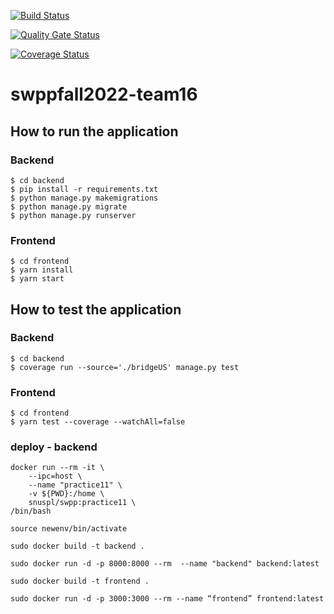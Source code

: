 [![Build Status](https://app.travis-ci.com/swsnu/swppfall2022-team16.svg?branch=main)](https://travis-ci.com/swsnu/swppfall2022-team16)

[![Quality Gate Status](https://sonarcloud.io/api/project_badges/measure?project=swsnu_swppfall2022-team16&metric=alert_status)](https://sonarcloud.io/dashboard?id=swsnu_swppfall2022-team16)

[![Coverage Status](https://coveralls.io/repos/github/swsnu/swppfall2022-team16/badge.svg?branch=main)](https://coveralls.io/github/swsnu/swppfall2022-team16?branch=main)

# swppfall2022-team16

## How to run the application

### Backend

```
$ cd backend
$ pip install -r requirements.txt
$ python manage.py makemigrations
$ python manage.py migrate
$ python manage.py runserver
```

### Frontend

```
$ cd frontend
$ yarn install
$ yarn start
```

## How to test the application

### Backend

```
$ cd backend
$ coverage run --source='./bridgeUS' manage.py test
```

### Frontend

```
$ cd frontend
$ yarn test --coverage --watchAll=false
```


### deploy - backend

```
docker run --rm -it \
    --ipc=host \
    --name "practice11" \
    -v ${PWD}:/home \
    snuspl/swpp:practice11 \
/bin/bash

source newenv/bin/activate

sudo docker build -t backend .

sudo docker run -d -p 8000:8000 --rm  --name "backend" backend:latest

sudo docker build -t frontend .

sudo docker run -d -p 3000:3000 --rm --name “frontend” frontend:latest
```
